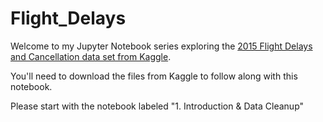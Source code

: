 # Flight_Delays
Welcome to my Jupyter Notebook series exploring the [2015 Flight Delays and Cancellation data set from Kaggle](https://www.kaggle.com/usdot/flight-delays).

You'll need to download the files from Kaggle to follow along with this notebook.

Please start with the notebook labeled "1. Introduction & Data Cleanup"
